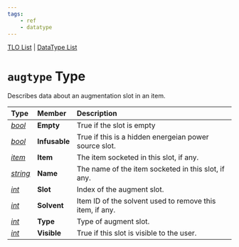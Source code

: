 ```yaml
---
tags:
    - ref
    - datatype
---
```

[TLO List](../top-level-objects/tlo-list.md) | [DataType List](../data-types/datatype-list.md)
# `augtype` Type

Describes data about an augmentation slot in an item.

| **Type** | **Member** | **Description** |
| :--- | :--- | :--- |
| [_bool_][bool] | **Empty** | True if the slot is empty |
| [_bool_][bool] | **Infusable** | True if this is a hidden energeian power source slot. |
| [_item_][item] | **Item** | The item socketed in this slot, if any. |
| [_string_][string] | **Name** | The name of the item socketed in this slot, if any. |
| [_int_](int) | **Slot** | Index of the augment slot. |
| [_int_](int) | **Solvent** | Item ID of the solvent used to remove this item, if any. |
| [_int_](int) | **Type** | Type of augment slot. |
| [_int_](int) | **Visible** | True if this slot is visible to the user. |

[int]: ./datatype-int.md
[bool]: ./datatype-bool.md
[string]: ./datatype-string.md
[item]: ./datatype-item.md
